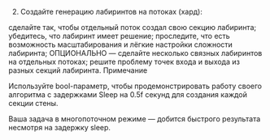 2. Создайте генерацию лабиринтов на потоках (хард):

сделайте так, чтобы отдельный поток создал свою секцию лабиринта;
убедитесь, что лабиринт имеет решение;
проследите, что есть возможность масштабирования и лёгкие настройки сложности лабиринта;
ОПЦИОНАЛЬНО — сделайте несколько связных лабиринтов на отдельных потоках;
решите проблему точек входа и выхода из разных секций лабиринта.
Примечание

Используйте bool-параметр, чтобы продемонстрировать работу своего алгоритма с задержками Sleep на 0.5f секунд для создания каждой секции стены.

Ваша задача в многопоточном режиме — добится быстрого результата несмотря на задержку sleep.

